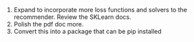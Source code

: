 1. Expand to incorporate more loss functions and solvers to the recommender. Review the SKLearn docs.
2. Polish the pdf doc more. 
3. Convert this into a package that can be pip installed